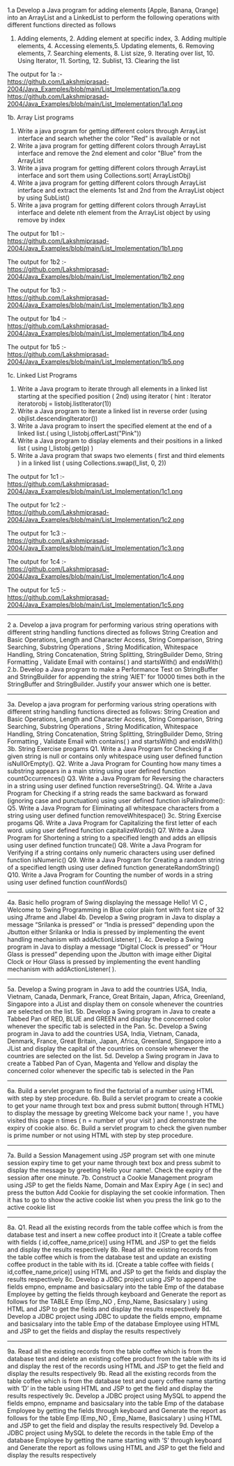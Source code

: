 1.a Develop a Java program for adding elements [Apple, Banana, Orange] into an ArrayList
and a LinkedList to perform the following operations with different functions directed as
follows
1. Adding elements, 2. Adding element at specific index, 3. Adding multiple elements, 4.
Accessing elements,5. Updating elements, 6. Removing elements, 7. Searching elements, 8. List
size, 9. Iterating over list, 10. Using Iterator, 11. Sorting, 12. Sublist, 13. Clearing the list

The output for 1a :-                                               
https://github.com/Lakshmiprasad-2004/Java_Examples/blob/main/List_Implementation/1a.png                                                        
https://github.com/Lakshmiprasad-2004/Java_Examples/blob/main/List_Implementation/1a1.png


1b. Array List programs
1. Write a java program for getting different colors through ArrayList interface and search whether
the color "Red" is available or not
2. Write a java program for getting different colors through ArrayList interface and remove the
2nd element and color "Blue" from the ArrayList
3. Write a java program for getting different colors through ArrayList interface and sort them
using Collections.sort( ArrayListObj)
4. Write a java program for getting different colors through ArrayList interface and extract the
elements 1st and 2nd from the ArrayList object by using SubList()
5. Write a java program for getting different colors through ArrayList interface and delete nth
element from the ArrayList object by using remove by index

The output for 1b1 :-                                                     
https://github.com/Lakshmiprasad-2004/Java_Examples/blob/main/List_Implementation/1b1.png

The output for 1b2 :-                                          
https://github.com/Lakshmiprasad-2004/Java_Examples/blob/main/List_Implementation/1b2.png

The output for 1b3 :-                                                    
https://github.com/Lakshmiprasad-2004/Java_Examples/blob/main/List_Implementation/1b3.png

The output for 1b4 :-                                                   
https://github.com/Lakshmiprasad-2004/Java_Examples/blob/main/List_Implementation/1b4.png

The output for 1b5 :-                                                            
https://github.com/Lakshmiprasad-2004/Java_Examples/blob/main/List_Implementation/1b5.png


1c. Linked List Programs
1. Write a Java program to iterate through all elements in a linked list starting at the
specified position ( 2nd) using iterator ( hint : Iterator iteratorobj = listobj.listIterator(1))
2. Write a Java program to iterate a linked list in reverse order (using
objlist.descendingIterator())
3. Write a Java program to insert the specified element at the end of a linked list.( using
l_listobj.offerLast("Pink"))
4. Write a Java program to display elements and their positions in a linked list ( using
l_listobj.get(p) )
5. Write a Java program that swaps two elements ( first and third elements ) in a linked list ( using
Collections.swap(l_list, 0, 2))

The output for 1c1 :-                                                           
https://github.com/Lakshmiprasad-2004/Java_Examples/blob/main/List_Implementation/1c1.png

The output for 1c2 :-                                                            
https://github.com/Lakshmiprasad-2004/Java_Examples/blob/main/List_Implementation/1c2.png

The output for 1c3 :-                                                             
https://github.com/Lakshmiprasad-2004/Java_Examples/blob/main/List_Implementation/1c3.png

The output for 1c4 :-                                                               
https://github.com/Lakshmiprasad-2004/Java_Examples/blob/main/List_Implementation/1c4.png

The output for 1c5 :-                                                              
https://github.com/Lakshmiprasad-2004/Java_Examples/blob/main/List_Implementation/1c5.png







___

2 a. Develop a java program for performing various string operations with different string
handling functions directed as follows
String Creation and Basic Operations, Length and Character Access, String Comparison, String
Searching, Substring Operations , String Modification, Whitespace Handling, String
Concatenation, String Splitting, StringBuilder Demo, String Formatting , Validate Email with
contains( ) and startsWith() and endsWith()
2.b. Develop a Java program to make a Performance Test on StringBuffer and StringBuilder for
appending the string ‘AIET’ for 10000 times both in the StringBuffer and StringBuilder. Justify
your answer which one is better.



___

3a. Develop a java program for performing various string operations with different string
handling functions directed as follows:
String Creation and Basic Operations, Length and Character Access, String Comparison, String
Searching, Substring Operations , String Modification, Whitespace Handling, String Concatenation,
String Splitting, StringBuilder Demo, String Formatting , Validate Email with contains( ) and
startsWith() and endsWith()
3b. String Exercise progams
Q1. Write a Java Program for Checking if a given string is null or contains only whitespace using user
defined function isNullOrEmpty().
Q2. Write a Java Program for Counting how many times a substring appears in a main string
using user defined function countOccurrences()
Q3. Write a Java Program for Reversing the characters in a string using user defined function
reverseString().
Q4. Write a Java Program for Checking if a string reads the same backward as forward (ignoring case
and punctuation) using user defined function isPalindrome():
Q5. Write a Java Program for Eliminating all whitespace characters from a string using user defined
function removeWhitespace()
3c. String Exercise progams
Q6. Write a Java Program for Capitalizing the first letter of each word. using user defined function
capitalizeWords()
Q7. Write a Java Program for Shortening a string to a specified length and adds an ellipsis using user
defined function truncate()
Q8. Write a Java Program for Verifying if a string contains only numeric characters using user defined
function isNumeric()
Q9. Write a Java Program for Creating a random string of a specified length using user defined
function generateRandomString()
Q10. Write a Java Program for Counting the number of words in a string using user defined function
countWords()


___


4a. Basic hello program of Swing displaying the message Hello! VI C , Welcome to Swing
Programming in Blue color plain font with font size of 32 using Jframe and Jlabel
4b. Develop a Swing program in Java to display a message “Srilanka is pressed” or “India is
pressed” depending upon the Jbutton either Srilanka or India is pressed by implementing the
event handling mechanism with addActionListener( ).
4c. Develop a Swing program in Java to display a message “Digital Clock is pressed” or “Hour
Glass is pressed” depending upon the Jbutton with image either Digital Clock or Hour Glass is
pressed by implementing the event handling mechanism with addActionListener( ).

___


5a. Develop a Swing program in Java to add the countries USA, India, Vietnam, Canada,
Denmark, France, Great Britain, Japan, Africa, Greenland, Singapore into a JList and
display them on console whenever the countries are selected on the list.
5b. Develop a Swing program in Java to create a Tabbed Pan of RED, BLUE and GREEN and
display the concerned color whenever the specific tab is selected in the Pan.
5c. Develop a Swing program in Java to add the countries USA, India, Vietnam, Canada,
Denmark, France, Great Britain, Japan, Africa, Greenland, Singapore into a JList and
display the capital of the countries on console whenever the countries are selected on the list.
5d. Develop a Swing program in Java to create a Tabbed Pan of Cyan, Magenta and Yellow and
display the concerned color whenever the specific tab is selected in the Pan

___

6a. Build a servlet program to find the factorial of a number using HTML with step by step
procedure.
6b. Build a servlet program to create a cookie to get your name through text box and press submit
button( through HTML) to display the message by greeting Welcome back your name ! , you have
visited this page n times ( n = number of your visit ) and demonstrate the expiry of cookie also.
6c. Build a servlet program to check the given number is prime number or not using HTML with step
by step procedure.

___

7a. Build a Session Management using JSP program set with one minute session expiry time to get
your name through text box and press submit to display the message by greeting Hello your name!.
Check the expiry of the session after one minute.
7b. Construct a Cookie Management program using JSP to get the fields Name, Domain and Max
Expiry Age ( in sec) and press the button Add Cookie for displaying the set cookie information. Then
it has to go to show the active cookie list when you press the link go to the active cookie list

___


8a. Q1. Read all the existing records from the table coffee which is from the database test and insert a
new coffee product into it [Create a table coffee with fields ( id,coffee_name,price)] using HTML and
JSP to get the fields and display the results respectively
8b. Read all the existing records from the table coffee which is from the database test and update an
existing coffee product in the table with its id. [Create a table coffee with fields
( id,coffee_name,price)] using HTML and JSP to get the fields and display the results respectively
8c. Develop a JDBC project using JSP to append the fields empno, empname and basicsalary
into the table Emp of the database Employee by getting the fields through keyboard and
Generate the report as follows for the TABLE Emp (Emp_NO , Emp_Name, Basicsalary ) using
HTML and JSP to get the fields and display the results respectively
8d. Develop a JDBC project using JDBC to update the fields empno, empname and basicsalary into
the table Emp of the database Employee using HTML and JSP to get the fields and display the
results respectively

___


9a. Read all the existing records from the table coffee which is from the database test and delete
an existing coffee product from the table with its id and display the rest of the records using
HTML and JSP to get the field and display the results respectively
9b. Read all the existing records from the table coffee which is from the database test and query
coffee name starting with ‘D’ in the table using HTML and JSP to get the field and display the
results respectively
9c. Develop a JDBC project using MySQL to append the fields empno, empname and basicsalary
into the table Emp of the database Employee by getting the fields through keyboard and Generate
the report as follows for the table Emp (Emp_NO , Emp_Name, Basicsalary ) using HTML and JSP
to get the field and display the results respectively
9d. Develop a JDBC project using MySQL to delete the records in the table Emp of the database
Employee by getting the name starting with ‘S’ through keyboard and Generate the report as
follows using HTML and JSP to get the field and display the results respectively
